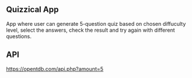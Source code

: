 ## Quizzical App ##

App where user can generate 5-question quiz based on chosen diffuculty level, select the answers, check the result and try again with different questions.

## API ##

https://opentdb.com/api.php?amount=5